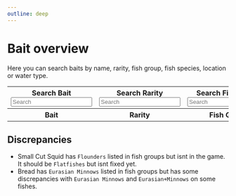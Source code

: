 ```yaml
---
outline: deep
---
```


<script setup>
import { ref } from 'vue'
import { data } from './bait.data.ts'

const searchBait = ref("")
const searchRarity = ref("")
const searchFishgroup = ref("")
const searchFishspecies = ref("")
const searchLocation = ref("")
const searchWater = ref("")
</script>

# Bait overview
Here you can search baits by name, rarity, fish group, fish species, location or water type.

<table>
  <tbody>
    <tr>
      <th><div :class="$style.label">Search Bait</div> <input :class="$style.inputBox" v-model="searchBait" placeholder="Search"/></th>
      <th><div :class="$style.label">Search Rarity</div> <input :class="$style.inputBox" v-model="searchRarity" placeholder="Search"/></th>
      <th><div :class="$style.label">Search Fish Group</div> <input :class="$style.inputBox" v-model="searchFishgroup" placeholder="Search"/></th>
      <th><div :class="$style.label">Search Fish Species</div> <input :class="$style.inputBox" v-model="searchFishspecies" placeholder="Search"/></th>
      <th><div :class="$style.label">Search Location</div> <input :class="$style.inputBox" v-model="searchLocation" placeholder="Search"/></th>
      <th><div :class="$style.label">Search Water</div> <input :class="$style.inputBox" v-model="searchWater" placeholder="Search"/></th>
    </tr>
    <tr>
      <th>Bait</th>
      <th>Rarity</th>
      <th>Fish Group</th>
      <th>Fish Species</th>
      <th>Location</th>
      <th>Water</th>
    </tr>
    <template v-for="bait in data">
      <tr v-if="(bait.bait.toLowerCase().includes(searchBait.toLowerCase()) 
        && bait.rarity.toLowerCase().includes(searchRarity.toLowerCase())
        && bait.fishgroup.toString().toLowerCase().includes(searchFishgroup.toLowerCase())
        && bait.fishspecies.toString().toLowerCase().includes(searchFishspecies.toLowerCase())
        && bait.location.toString().toLowerCase().includes(searchLocation.toLowerCase())
        && bait.water.toLowerCase().includes(searchWater.toLowerCase()))
        || (searchBait == '' && searchRarity == '' && searchFishgroup == '' && searchLocation == '' && searchWater == '' && searchFishspecies == '')">
        <td>{{bait.bait}}</td>
        <td>{{bait.rarity}}</td>
        <td>{{bait.fishgroup.join(", ")}}</td>
        <td>{{bait.fishspecies.join(", ")}}</td>
        <td>{{bait.location.join(", ")}}</td>
        <td>{{bait.water}}</td>
      </tr>
    </template>
  </tbody>
</table>

## Discrepancies

- Small Cut Squid has `Flounders` listed in fish groups but isnt in the game. It should be `Flatfishes` but isnt fixed yet.
- Bread has `Eurasian Minnows` listed in fish groups but has some discrepancies with `Eurasian Minnows` and `Eurasian+Minnows` on some fishes.

<style module>
  .inputBox {
    border: 1px solid var(--vp-c-default-1);
    border-radius: 4px;
    padding: .2em .6em;
    width: 90px
  }

    .label {
    font-size: x-small;
  }
</style>
